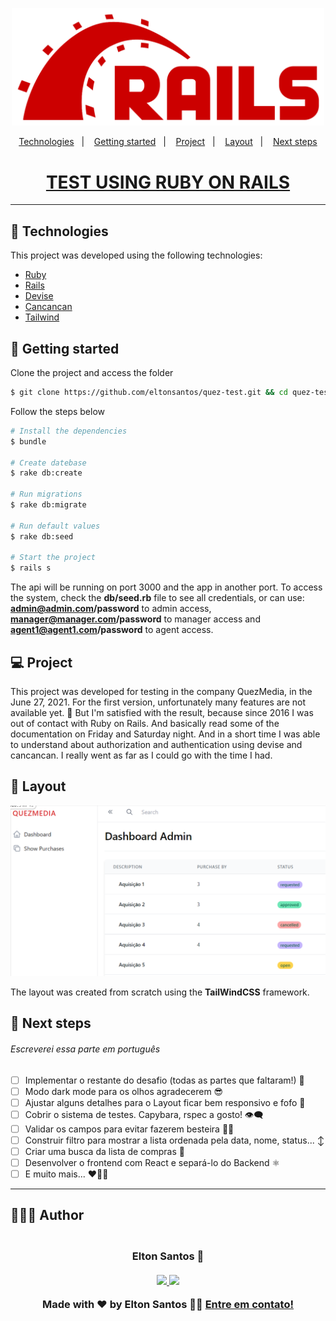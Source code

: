 <p align="center">
  <img alt="TEST USING RUBY ON RAILS" src=".github/logo.png" width="500px">
</p>

<p align="center">
  <a href="#-technologies">Technologies</a>&nbsp;&nbsp;&nbsp;|&nbsp;&nbsp;&nbsp;
  <a href="#-getting-started">Getting started</a>&nbsp;&nbsp;&nbsp;|&nbsp;&nbsp;&nbsp;
  <a href="#-project">Project</a>&nbsp;&nbsp;&nbsp;|&nbsp;&nbsp;&nbsp;
  <a href="#-layout">Layout</a>&nbsp;&nbsp;&nbsp;|&nbsp;&nbsp;&nbsp;
  <a href="#-next-steps">Next steps</a>
</p>

<h1 align="center">
  <a href="#" target="_blank">
    TEST USING RUBY ON RAILS
  </a>
</h1>

---

## 🧪 Technologies

This project was developed using the following technologies:

- [Ruby](https://www.ruby-lang.org/)
- [Rails](https://rubyonrails.org/)
- [Devise](https://github.com/heartcombo/devise)
- [Cancancan](https://github.com/CanCanCommunity/cancancan)
- [Tailwind](https://tailwindcss.com/)

## 🚀 Getting started

Clone the project and access the folder

```bash
$ git clone https://github.com/eltonsantos/quez-test.git && cd quez-test
```

Follow the steps below
```bash
# Install the dependencies
$ bundle

# Create datebase
$ rake db:create

# Run migrations
$ rake db:migrate

# Run default values
$ rake db:seed

# Start the project
$ rails s
```
The api will be running on port 3000 and the app in another port. To access the system, check the **db/seed.rb** file to see all credentials, or can use: **admin@admin.com/password** to admin access, **manager@manager.com/password** to manager access and **agent1@agent1.com/password** to agent access.

## 💻 Project

This project was developed for testing in the company QuezMedia, in the June 27, 2021. For the first version, unfortunately many features are not available yet. 🥺 But I'm satisfied with the result, because since 2016 I was out of contact with Ruby on Rails. And basically read some of the documentation on Friday and Saturday night. And in a short time I was able to understand about authorization and authentication using devise and cancancan. I really went as far as I could go with the time I had.

## 🔖 Layout

<p align="center">
  <img alt="TEST USING RUBY ON RAILS" src=".github/quez.png" width="700px">
</p>

The layout was created from scratch using the **TailWindCSS** framework.

## 🐾 Next steps

###### Escreverei essa parte em português

- [ ] Implementar o restante do desafio (todas as partes que faltaram!) 😬
- [ ] Modo dark mode para os olhos agradecerem 😎
- [ ] Ajustar alguns detalhes para o Layout ficar bem responsivo e fofo 🥰
- [ ] Cobrir o sistema de testes. Capybara, rspec a gosto! 👁‍🗨
- [ ] Validar os campos para evitar fazerem besteira 🐱‍💻
- [ ] Construir filtro para mostrar a lista ordenada pela data, nome, status... ↕
- [ ] Criar uma busca da lista de compras 🔎
- [ ] Desenvolver o frontend com React e separá-lo do Backend ⚛
- [ ] E muito mais... ❤💪🏼

---

## 👨🏻‍💻 Author

<h3 align="center">
  <img style="border-radius: 50%" src="https://avatars3.githubusercontent.com/u/1292594?s=460&u=0b1bfb0fc81256c59dc33f31ce344231bd5a5286&v=4" width="100px;" alt=""/>
  <br/>
  <strong>Elton Santos</strong> 🚀
  <br/>
  <br/>

 <a href="https://www.linkedin.com/in/eltonmelosantos" alt="LinkedIn" target="blank">
    <img src="https://img.shields.io/badge/-LinkedIn-blue?style=flat-square&logo=Linkedin&logoColor=white" />
  </a>

  <a href="mailto:elton.melo.santos@gmail.com?subject=Olá%20Elton" alt="Email" target="blank">
    <img src="https://img.shields.io/badge/-Gmail-c14438?style=flat-square&logo=Gmail&logoColor=white&link=mailto:elton.melo.santos@gmail.com" />
  </a>

<br/>

Made with ❤️ by Elton Santos 👋🏽 [Entre em contato!](https://www.linkedin.com/in/eltonmelosantos/)

</h3>